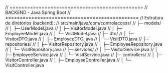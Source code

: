 // ==============================================
// BACKEND - Java Spring Boot
// ==============================================
// Estrutura de diretórios (backend):
// src/main/java/com/controlaccess/
// ├─ models/
// │  ├─ UserModel.java
// │  ├─ VisitorModel.java
// │  ├─ EmployeeModel.java
// │  └─ VisitModel.java
// ├─ dto/
// │  ├─ VisitorDTO.java
// │  ├─ EmployeeDTO.java
// │  └─ VisitDTO.java
// ├─ repositories/
// │  ├─ VisitorRepository.java
// │  ├─ EmployeeRepository.java
// │  └─ VisitRepository.java
// ├─ services/
// │  ├─ VisitorService.java
// │  ├─ EmployeeService.java
// │  └─ VisitService.java
// ├─ controllers/
// │  ├─ VisitorController.java
// │  ├─ EmployeeController.java
// │  └─ VisitController.java